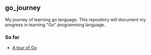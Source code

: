 ## go_journey
My journey of learning go language. This repository will document my progress in learning "Go" programming language.

### So far
- [A tour of Go](https://tour.golang.org)

